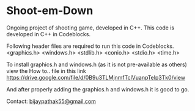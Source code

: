 # Shoot-em-Down
Ongoing project of shooting game, developed in C++.
This code is developed in C++ in Codeblocks.

Following header files are required to run this code in Codeblocks.
	<graphics.h>
	<windows.h>
	<stdlib.h>
	<conio.h>
	<stdio.h>
	<time.h>
	<random>
	<fstream>

To install graphics.h and windows.h (as it is not pre-available as others) 
view the How to.. file in this link https://drive.google.com/file/d/0B9u3TLMjnmfTclVuanpTelp3Tk0/view

And after properly adding the graphics.h and windows.h it is good to go.

Contact: bijaypathak55@gmail.com
